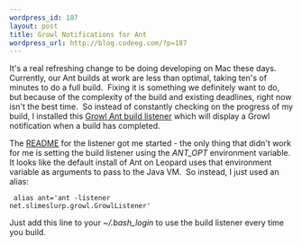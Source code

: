 ```yaml
--- 
wordpress_id: 187
layout: post
title: Growl Notifications for Ant
wordpress_url: http://blog.codeeg.com/?p=187
---
```

It's a real refreshing change to be doing developing on Mac these days.  Currently, our Ant builds at work are less than optimal, taking ten's of minutes to do a full build.  Fixing it is something we definitely want to do, but because of the complexity of the build and existing deadlines, right now isn't the best time.  So instead of constantly checking on the progress of my build, I installed this <a href="http://blog.slimeslurp.net/2007/03/18/ant-build-notifications-via-growl/">Growl Ant build listener</a> which will display a Growl notification when a build has completed.

The <a href="http://code.google.com/p/growlbuildlistener/wiki/README">README</a> for the listener got me started - the only thing that didn't work for me is setting the build listener using the <em>ANT_OPT</em> environment variable.  It looks like the default install of Ant on Leopard uses that environment variable as arguments to pass to the Java VM.  So instead, I just used an alias:

<code><pre>
alias ant='ant -listener net.slimeslurp.growl.GrowlListener'
</pre></code>

Just add this line to your <em>~/.bash_login</em> to use the build listener every time you build.

